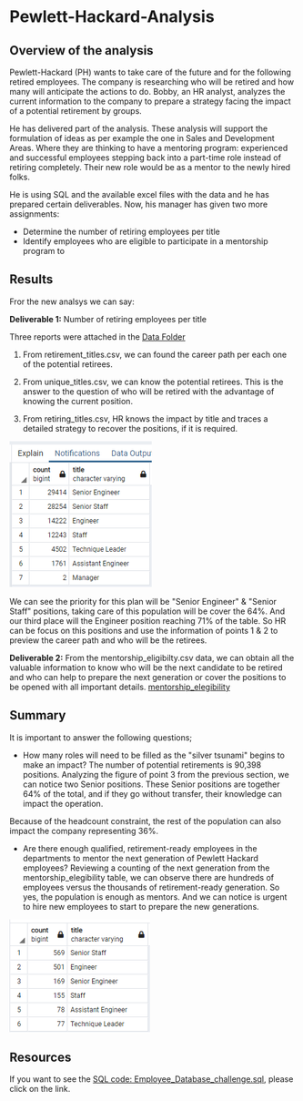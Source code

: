 # Pewlett-Hackard-Analysis

## Overview of the analysis

Pewlett-Hackard (PH) wants to take care of the future and for the following retired employees. The company is researching who will be retired and how many will anticipate the actions to do. 
Bobby, an HR analyst, analyzes the current information to the company to prepare a strategy facing the impact of a potential retirement by groups. 

He has delivered part of the analysis. These analysis will support the formulation of ideas as per example the one in Sales and Development Areas. Where they are thinking to have a mentoring program: experienced and successful employees stepping back into a part-time role instead of retiring completely. Their new role would be as a mentor to the newly hired folks.

He is using SQL and the available excel files with the data and he has prepared certain deliverables. Now, his manager has given two more assignments:

  * Determine the number of retiring employees per title
  * Identify employees who are eligible to participate in a mentorship program to 


## Results
Fror the new analsys we can say: 

**Deliverable 1:** Number of retiring employees per title

Three reports were attached in the [Data Folder](https://github.com/JackieCortes/Pewlett-Hackard-Analysis/tree/main/Data)

  1) From retirement_titles.csv, we can found the career path per each one of the potential retirees.

  2) From unique_titles.csv,  we can know the potential retirees. This is the answer to the question of who will be retired with the advantage of knowing the current position. 

  3) From retiring_titles.csv, HR knows the impact by title and traces a detailed strategy to recover the positions, if it is required. 
 
 ![retiring_titles](https://github.com/JackieCortes/Pewlett-Hackard-Analysis/blob/main/Ret_Titles.PNG)
  
We can see the priority for this plan will be "Senior Engineer" & "Senior Staff" positions, taking care of this population will be cover the 64%. And our third place will the Engineer position reaching 71% of the table. So HR can be focus on this positions and use the information of points 1 & 2 to preview the career path and who will be the retirees.

**Deliverable 2:**
From the mentorship_eligibilty.csv data, we can obtain all the valuable information to know who will be the next candidate to be retired and who can help to prepare the next generation or cover the positions to be opened with all important details.
[mentorship_elegibility](https://github.com/JackieCortes/Pewlett-Hackard-Analysis/blob/main/mentor_eli.PNG)


## Summary

It is important to answer the following questions;

* How many roles will need to be filled as the "silver tsunami" begins to make an impact?
The number of potential retirements is 90,398 positions. Analyzing the figure of point 3 from the previous section, we can notice two Senior positions. These Senior positions are together 64% of the total, and if they go without transfer, their knowledge can impact the operation.

Because of the headcount constraint, the rest of the population can also impact the company representing 36%. 

* Are there enough qualified, retirement-ready employees in the departments to mentor the next generation of Pewlett Hackard employees?
Reviewing a counting of the next generation from the mentorship_elegibility table, we can observe there are hundreds of employees versus the thousands of retirement-ready generation. So yes, the population is enough as mentors. And we can notice is urgent to hire new employees to start to prepare the new generations.

![Mentees - born in 1965 generation](https://github.com/JackieCortes/Pewlett-Hackard-Analysis/blob/main/Ret_Titles_new.PNG)

## Resources
If you want to see the [SQL code: Employee_Database_challenge.sql](https://github.com/JackieCortes/Pewlett-Hackard-Analysis/tree/main/Queries), please click on the link.
